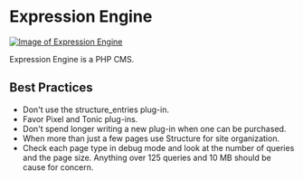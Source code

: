 Expression Engine
=================

[![Image of Expression Engine][producti]][product]

Expression Engine is a PHP CMS.

Best Practices
--------------

* Don't use the structure_entries plug-in.
* Favor Pixel and Tonic plug-ins.
* Don't spend longer writing a new plug-in when one can be purchased.
* When more than just a few pages use Structure for site organization.
* Check each page type in debug mode and look at the number of queries and the page size. Anything over 125 queries and 10 MB should be cause for concern.

[product]: http://ellislab.com/expressionengine
[producti]: http://i.imgur.com/tBPTgUJ.png
